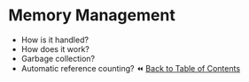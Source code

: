 # Memory Management
- How is it handled?
- How does it work?
- Garbage collection?
- Automatic reference counting?
:rewind: [Back to Table of Contents](../README.md) <!-- BackToC -->
